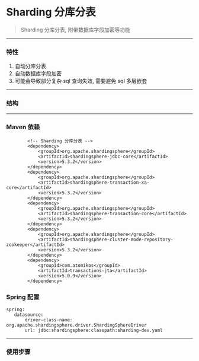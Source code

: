 # Sharding 分库分表

<!-- Song gh on 2023/12/15 -->

> Sharding 分库分表, 附带数据库字段加密等功能
---

### 特性

1. 自动分库分表
2. 自动数据库字段加密
3. 可能会导致部分复杂 sql 查询失效, 需要避免 sql 多层嵌套

---

### 结构



---

### Maven 依赖

```
        <!-- Sharding 分库分表 -->
        <dependency>
            <groupId>org.apache.shardingsphere</groupId>
            <artifactId>shardingsphere-jdbc-core</artifactId>
            <version>5.3.2</version>
        </dependency>
        <dependency>
            <groupId>org.apache.shardingsphere</groupId>
            <artifactId>shardingsphere-transaction-xa-core</artifactId>
            <version>5.3.2</version>
        </dependency>
        <dependency>
            <groupId>org.apache.shardingsphere</groupId>
            <artifactId>shardingsphere-transaction-core</artifactId>
            <version>5.3.2</version>
        </dependency>
        <dependency>
            <groupId>org.apache.shardingsphere</groupId>
            <artifactId>shardingsphere-cluster-mode-repository-zookeeper</artifactId>
            <version>5.3.2</version>
        </dependency>
        <dependency>
            <groupId>com.atomikos</groupId>
            <artifactId>transactions-jta</artifactId>
            <version>5.0.9</version>
        </dependency>
```

### Spring 配置

```  
spring:
   datasource:
       driver-class-name: org.apache.shardingsphere.driver.ShardingSphereDriver
       url: jdbc:shardingsphere:classpath:sharding-dev.yaml
```

---

### 使用步骤

